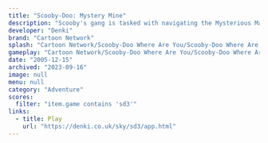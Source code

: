 ```yaml
---
title: "Scooby-Doo: Mystery Mine"
description: "Scooby's gang is tasked with navigating the Mysterious Manor!"
developer: "Denki"
brand: "Cartoon Network"
splash: "Cartoon Network/Scooby-Doo Where Are You/Scooby-Doo Where Are You Episode 3/Splash.jpg"
gameplay: "Cartoon Network/Scooby-Doo Where Are You/Scooby-Doo Where Are You Episode 3/Play03.jpg"
date: "2005-12-15"
archived: "2023-09-16"
image: null
menu: null
category: "Adventure"
scores:
  filter: "item.game contains 'sd3'"
links:
  - title: Play
    url: "https://denki.co.uk/sky/sd3/app.html"
---
```

